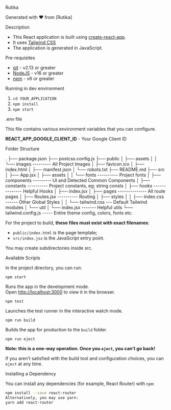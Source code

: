 Rutika

Generated with ❤️ from [Rutika]

Description

- This React application is built using [create-react-app](https://create-react-app.dev/).
- It uses [Tailwind CSS](https://tailwindcss.com/)
- The application is generated in JavaScript.

Pre-requisites

- [git](https://git-scm.com/) - v2.13 or greater
- [NodeJS](https://nodejs.org/en/) - v16 or greater
- [npm](https://www.npmjs.com/) - v6 or greater

Running in dev environment

1.  `cd YOUR_APPLICATION`
2.  `npm install`
3.  `npm start`

.env file

This file contains various environment variables that you can configure.

**REACT_APP_GOOGLE_CLIENT_ID** - Your Google Client ID

Folder Structure

.
├── package.json
├── postcss.config.js
├── public
│ ├── assets
│ │ └── images --------- All Project Images
│ ├── favicon.ico
│ ├── index.html
│ ├── manifest.json
│ └── robots.txt
├── README.md
├── src
│ ├── App.jsx
│ ├── assets
│ │ └── fonts ---------- Project fonts
│ ├── components --------- UI and Detected Common Components
│ ├── constants ---------- Project constants, eg: string consts
│ ├── hooks -------------- Helpful Hooks
│ ├── index.jsx
│ ├── pages -------------- All route pages
│ ├── Routes.jsx ---------- Routing
│ ├── styles
│ │ ├── index.css ------ Other Global Styles
│ │ └── tailwind.css --- Default Tailwind modules
│ └── util
│ └── index.jsx ------- Helpful utils
└── tailwind.config.js ----- Entire theme config, colors, fonts etc.

For the project to build, **these files must exist with exact filenames**:

- `public/index.html` is the page template;
- `src/index.jsx` is the JavaScript entry point.

You may create subdirectories inside src.

Available Scripts

In the project directory, you can run:

`npm start`

Runs the app in the development mode.<br>
Open [http://localhost:3000](http://localhost:3000) to view it in the browser.

`npm test`

Launches the test runner in the interactive watch mode.<br>

`npm run build`

Builds the app for production to the `build` folder.<br>

`npm run eject`

**Note: this is a one-way operation. Once you `eject`, you can’t go back!**

If you aren’t satisfied with the build tool and configuration choices, you can `eject` at any time.

Installing a Dependency

You can install any dependencies (for example, React Router) with `npm`:

```sh
npm install --save react-router
Alternatively, you may use yarn:
yarn add react-router
